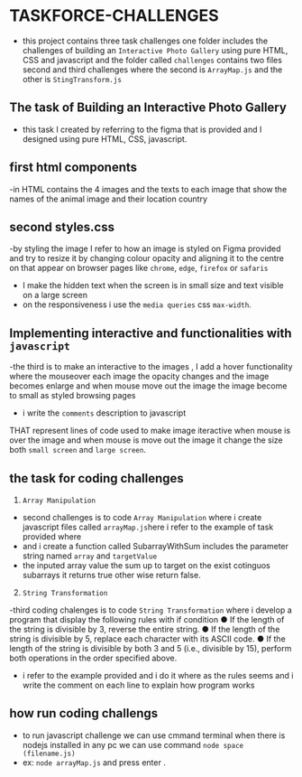 
# TASKFORCE-CHALLENGES
- this project  contains three task challenges one folder includes the challenges of building an  `Interactive Photo Gallery`
using pure HTML, CSS and javascript  and the folder called `challenges` contains two files  
second and third challenges where the second is `ArrayMap.js`   and the other is `StingTransform.js`

##  The task of Building an Interactive Photo Gallery

- this task I created by referring to the figma that is provided and I designed 
  using pure HTML, CSS, javascript. 

## first html components
-in HTML contains the 4 images and the texts to each image that show the names of the animal image and their location country

## second styles.css 
-by styling the image I refer to how an image is styled on Figma provided 
and try to resize it by changing colour opacity and aligning it to the centre on that appear on browser pages like `chrome`, `edge`, `firefox` or `safaris`
- I make the hidden text when the screen is in small size and text visible on a large screen
- on the responsiveness i use the `media queries` css `max-width`.


## Implementing interactive and functionalities with `javascript`

-the third is to make an interactive to the images ,  I add a hover functionality where the mouseover each image the opacity changes and the image becomes enlarge 
and when mouse move out the image the image become to small as styled browsing pages 

- i write the `comments` description  to javascript 

THAT represent lines of code used to make image iteractive when mouse is over the image and when mouse is move out the image it change the size both `small screen` and `large screen`.



## the task for coding challenges

1. `Array Manipulation`
- second challenges is to code `Array Manipulation` where i create javascript files called `arrayMap.js`here i refer to the example of task provided where
- and i create a function called SubarrayWithSum includes the parameter string named `array` and  `targetValue` 
- the inputed array value the sum up to target on the exist cotinguos subarrays it returns true other wise return false.

2. `String Transformation`

-third coding chalenges is to code  `String Transformation` where i develop a program that display the following rules with if condition
● If the length of the string is divisible by 3, reverse the entire string.
● If the length of the string is divisible by 5, replace each character with its ASCII code.
● If the length of the string is divisible by both 3 and 5 (i.e., divisible by 15), perform
both operations in the order specified above.

- i refer to the example provided and i do it where as the rules seems and i write the comment on each line to explain how program works

## how  run coding challengs 
- to run javascript challenge we can use  cmmand terminal when there is nodejs installed in any pc we can use command `node space (filename.js)`
- ex: `node arrayMap.js` and press enter . 

  

